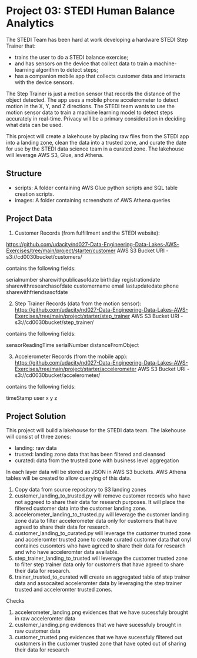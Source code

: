 # Project 03: STEDI Human Balance Analytics

The STEDI Team has been hard at work developing a hardware STEDI Step Trainer that:

- trains the user to do a STEDI balance exercise;
- and has sensors on the device that collect data to train a machine-learning algorithm to detect steps;
- has a companion mobile app that collects customer data and interacts with the device sensors.

The Step Trainer is just a motion sensor that records the distance of the object detected. The app uses a mobile phone accelerometer to detect motion in the X, Y, and Z directions.  The STEDI team wants to use the motion sensor data to train a machine learning model to detect steps accurately in real-time. Privacy will be a primary consideration in deciding what data can be used.

This project will create a lakehouse by placing raw files from the STEDI app into a landing zone, clean the data into a trusted zone, and curate the date for use by the STEDI data science team in a curated zone.  The lakehouse will leverage AWS S3, Glue, and Athena.

## Structure

- scripts:  A folder containing AWS Glue python scripts and SQL table creation scripts.
- images:  A folder containing screenshots of AWS Athena queries

## Project Data

1. Customer Records (from fulfillment and the STEDI website):

https://github.com/udacity/nd027-Data-Engineering-Data-Lakes-AWS-Exercises/tree/main/project/starter/customer
AWS S3 Bucket URI - s3://cd0030bucket/customers/

contains the following fields:

serialnumber
sharewithpublicasofdate
birthday
registrationdate
sharewithresearchasofdate
customername
email
lastupdatedate
phone
sharewithfriendsasofdate

2. Step Trainer Records (data from the motion sensor):
https://github.com/udacity/nd027-Data-Engineering-Data-Lakes-AWS-Exercises/tree/main/project/starter/step_trainer
AWS S3 Bucket URI - s3://cd0030bucket/step_trainer/

contains the following fields:

sensorReadingTime
serialNumber
distanceFromObject

3. Accelerometer Records (from the mobile app):
https://github.com/udacity/nd027-Data-Engineering-Data-Lakes-AWS-Exercises/tree/main/project/starter/accelerometer
AWS S3 Bucket URI - s3://cd0030bucket/accelerometer/

contains the following fields:

timeStamp
user
x
y
z


## Project Solution
This project will build a lakehouse for the STEDI data team.  The lakehouse will consist of three zones:
- landing: raw data
- trusted: landing zone data that has been filtered and cleansed
- curated: data from the trusted zone with business level aggregation

In each layer data will be stored as JSON in AWS S3 buckets.  AWS Athena tables will be created to allow querying of this data.

1.  Copy data from source repository to S3 landing zones
2.  customer_landing_to_trusted.py will remove customer records who have not aggreed to share their data for research purposes.  It will place the filtered customer data into the customer landing zone.
3.  accelerometer_landing_to_trusted.py will leverage the customer landing zone data to filter accelerometer data only for customers that have agreed to share their data for research.
4.  customer_landing_to_curated.py will leverage the customer trusted zone and acceleromter trusted zone to create curated customer data that onyl containes cusomters who have agreed to share their data for research and who have acceleromter data available.
5.  step_trainer_landing_to_trusted will leverage the customer trusted zone to filter step trainer data only for customers that have agreed to share their data for research.
6.  trainer_trusted_to_curated will create an aggregated table of step trainer data and assocaited acceleromter data by leveraging the step trainer trusted and acceleromter trusted zones.

Checks
1. accelerometer_landing.png evidences that we have sucessfuly brought in raw acceleromter data
2. customer_landing.png evidences that we have sucessfuly brought in raw customer data
3. customer_trusted.png evidences that we have sucessfuly filtered out customers in the customer trusted zone that have opted out of sharing their data for research 

